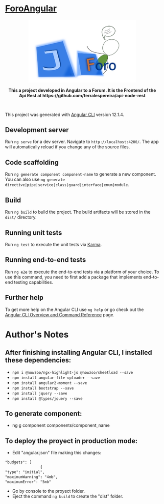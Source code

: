 # [ForoAngular](https://foro.javierfolder.com/)

<p align="center">
  <img src="https://github.com/ferralespereira/foro-angular/blob/master/src/assets/img/jforo1.svg" width="350" title="Foro Angular">
</p>

<p align="center">
<strong>This a project developed in Angular to a Forum. It is the Frontend of the Api Rest at https://github.com/ferralespereira/api-node-rest</strong>
</p>
<br>

This project was generated with [Angular CLI](https://github.com/angular/angular-cli) version 12.1.4.

## Development server

Run `ng serve` for a dev server. Navigate to `http://localhost:4200/`. The app will automatically reload if you change any of the source files.

## Code scaffolding

Run `ng generate component component-name` to generate a new component. You can also use `ng generate directive|pipe|service|class|guard|interface|enum|module`.

## Build

Run `ng build` to build the project. The build artifacts will be stored in the `dist/` directory.

## Running unit tests

Run `ng test` to execute the unit tests via [Karma](https://karma-runner.github.io).

## Running end-to-end tests

Run `ng e2e` to execute the end-to-end tests via a platform of your choice. To use this command, you need to first add a package that implements end-to-end testing capabilities.

## Further help

To get more help on the Angular CLI use `ng help` or go check out the [Angular CLI Overview and Command Reference](https://angular.io/cli) page.

# Author's Notes

## After finishing installing Angular CLI, I installed these dependencies:
* `npm i @nowzoo/ngx-highlight-js @nowzoo/sheetload --save`
* `npm install angular-file-uploader --save`
* `npm install angular2-moment --save`
* `npm install bootstrap --save`
* `npm install jquery --save`
* `npm install @types/jquery --save`

## To generate component:
* ng g component components/component_name

## To deploy the proyect in production mode:
* Edit "angular.json" file making this changes:
```
"budgets": [
                {
"type": "initial",
"maximumWarning": "4mb",
"maximumError": "5mb"
```
* Go by console to the proyect folder.
* Eject the command `ng build` to create the "dist" folder.    
